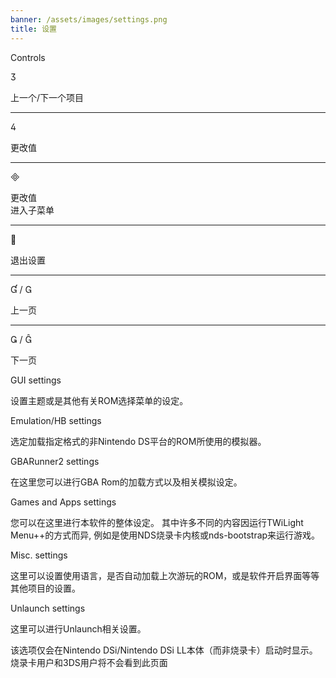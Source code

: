 ```yaml
---
banner: /assets/images/settings.png
title: 设置
---
```


<div id="conrols" class="section-title">Controls</div>
<div class="section-body">
    <div class="button-action-group">
        <p class="button-action button">&#xE07D;</p>
        <p class="button-action-text">上一个/下一个项目</p>
    </div>
    <hr>
    <div class="button-action-group">
        <p class="button-action button">&#xE07E;</p>
        <p class="button-action-text">更改值</p>
    </div>
    <hr>
    <div class="button-action-group">
        <p class="button-action button">&#xE000;</p>
        <p class="button-action-text">更改值<br>进入子菜单</p>
    </div>
    <hr>
    <div class="button-action-group">
        <p class="button-action button">&#xE001;</p>
        <p class="button-action-text">退出设置</p>
    </div>
    <hr>
    <div class="button-action-group">
        <p class="button-action button">&#xE004; / &#xE002;</p>
        <p class="button-action-text">上一页</p>
    </div>
    <hr>
    <div class="button-action-group">
        <p class="button-action button">&#xE003; / &#xE005;</p>
        <p class="button-action-text">下一页</p>
    </div>
</div>

<div id="gui-settings" class="section-title">GUI settings</div>
<div class="section-body">
    <p>设置主题或是其他有关ROM选择菜单的设定。</p>
</div>

<div id="emulation-hb-settings" class="section-title">Emulation/HB settings</div>
<div class="section-body">
    <p>选定加载指定格式的非Nintendo DS平台的ROM所使用的模拟器。</p>
</div>

<div id="gbarunner2-settings" class="section-title">GBARunner2 settings</div>
<div class="section-body">
    <p>在这里您可以进行GBA Rom的加载方式以及相关模拟设定。</p>
</div>

<div id="games-and-apps-settings" class="section-title">Games and Apps settings</div>
<div class="section-body">
    <p>您可以在这里进行本软件的整体设定。 其中许多不同的内容因运行TWiLight Menu++的方式而异, 例如是使用NDS烧录卡内核或nds-bootstrap来运行游戏。</p>
</div>

<div id="misc-settings" class="section-title">Misc. settings</div>
<div class="section-body">
    <p>这里可以设置使用语言，是否自动加载上次游玩的ROM，或是软件开启界面等等其他项目的设置。</p>
</div>

<div id="unlaunch-settings" class="section-title">Unlaunch settings</div>
<div class="section-body">
    <p>这里可以进行Unlaunch相关设置。</p>
    <p>该选项仅会在Nintendo DSi/Nintendo DSi LL本体（而非烧录卡）启动时显示。 烧录卡用户和3DS用户将不会看到此页面</p>
</div>
